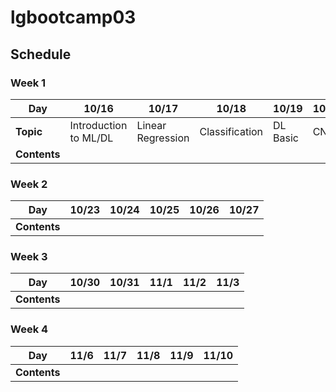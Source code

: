 # lgbootcamp03

## Schedule

### Week 1
|Day|10/16|10/17|10/18|10/19|10/20|
|---|---|---|---|---|---|
|**Topic**|Introduction to ML/DL|Linear Regression|Classification|DL Basic|CNN|
|**Contents**||||||

### Week 2
|Day|10/23|10/24|10/25|10/26|10/27|
|---|---|---|---|---|---|
|**Contents**||||||

### Week 3
|Day|10/30|10/31|11/1|11/2|11/3|
|---|---|---|---|---|---|
|**Contents**||||||

### Week 4
|Day|11/6|11/7|11/8|11/9|11/10|
|---|---|---|---|---|---|
|**Contents**||||||